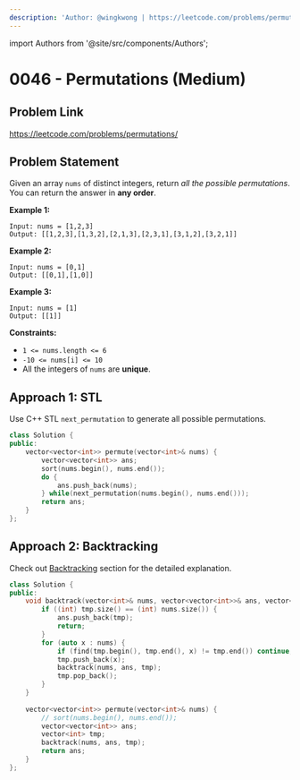 ```yaml
---
description: 'Author: @wingkwong | https://leetcode.com/problems/permutations/'
---
```


import Authors from '@site/src/components/Authors';

# 0046 - Permutations (Medium)

## Problem Link

https://leetcode.com/problems/permutations/

## Problem Statement

Given an array `nums` of distinct integers, return _all the possible permutations_. You can return the answer in **any order**.

**Example 1:**

```
Input: nums = [1,2,3]
Output: [[1,2,3],[1,3,2],[2,1,3],[2,3,1],[3,1,2],[3,2,1]]
```

**Example 2:**

```
Input: nums = [0,1]
Output: [[0,1],[1,0]]
```

**Example 3:**

```
Input: nums = [1]
Output: [[1]] 
```

**Constraints:**

* `1 <= nums.length <= 6`
* `-10 <= nums[i] <= 10`
* All the integers of `nums` are **unique**.

## Approach 1: STL

Use C++ STL `next_permutation` to generate all possible permutations.

<Authors names="@wingkwong"/>

```cpp
class Solution {
public:
    vector<vector<int>> permute(vector<int>& nums) {
        vector<vector<int>> ans;
        sort(nums.begin(), nums.end());
        do {
            ans.push_back(nums);
        } while(next_permutation(nums.begin(), nums.end()));
        return ans;
    }
};
```

## Approach 2: Backtracking

Check out [Backtracking](../../tutorials/basic-topics/backtracking) section for the detailed explanation.

<Authors names="@wingkwong"/>

```cpp
class Solution {
public:
    void backtrack(vector<int>& nums, vector<vector<int>>& ans, vector<int>& tmp) {
        if ((int) tmp.size() == (int) nums.size()) {
            ans.push_back(tmp);
            return;
        }
        for (auto x : nums) {
            if (find(tmp.begin(), tmp.end(), x) != tmp.end()) continue;
            tmp.push_back(x);
            backtrack(nums, ans, tmp);
            tmp.pop_back();   
        }
    }
    
    vector<vector<int>> permute(vector<int>& nums) {
        // sort(nums.begin(), nums.end());
        vector<vector<int>> ans;
        vector<int> tmp;
        backtrack(nums, ans, tmp);
        return ans;
    }
};
```
